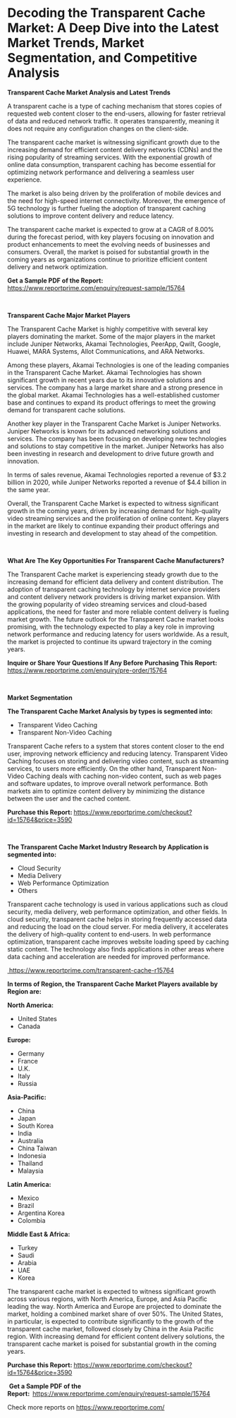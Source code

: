 <p><h1>Decoding the Transparent Cache Market: A Deep Dive into the Latest Market Trends, Market Segmentation, and Competitive Analysis</h1></p><p><strong>Transparent Cache Market Analysis and Latest Trends</strong></p>
<p><p>A transparent cache is a type of caching mechanism that stores copies of requested web content closer to the end-users, allowing for faster retrieval of data and reduced network traffic. It operates transparently, meaning it does not require any configuration changes on the client-side.</p><p>The transparent cache market is witnessing significant growth due to the increasing demand for efficient content delivery networks (CDNs) and the rising popularity of streaming services. With the exponential growth of online data consumption, transparent caching has become essential for optimizing network performance and delivering a seamless user experience.</p><p>The market is also being driven by the proliferation of mobile devices and the need for high-speed internet connectivity. Moreover, the emergence of 5G technology is further fueling the adoption of transparent caching solutions to improve content delivery and reduce latency.</p><p>The transparent cache market is expected to grow at a CAGR of 8.00% during the forecast period, with key players focusing on innovation and product enhancements to meet the evolving needs of businesses and consumers. Overall, the market is poised for substantial growth in the coming years as organizations continue to prioritize efficient content delivery and network optimization.</p></p>
<p><strong>Get a Sample PDF of the Report:&nbsp;</strong> <a href="https://www.reportprime.com/enquiry/request-sample/15764">https://www.reportprime.com/enquiry/request-sample/15764</a></p>
<p>&nbsp;</p>
<p><strong>Transparent Cache Major Market Players</strong></p>
<p><p>The Transparent Cache Market is highly competitive with several key players dominating the market. Some of the major players in the market include Juniper Networks, Akamai Technologies, PeerApp, Qwilt, Google, Huawei, MARA Systems, Allot Communications, and ARA Networks.</p><p>Among these players, Akamai Technologies is one of the leading companies in the Transparent Cache Market. Akamai Technologies has shown significant growth in recent years due to its innovative solutions and services. The company has a large market share and a strong presence in the global market. Akamai Technologies has a well-established customer base and continues to expand its product offerings to meet the growing demand for transparent cache solutions.</p><p>Another key player in the Transparent Cache Market is Juniper Networks. Juniper Networks is known for its advanced networking solutions and services. The company has been focusing on developing new technologies and solutions to stay competitive in the market. Juniper Networks has also been investing in research and development to drive future growth and innovation.</p><p>In terms of sales revenue, Akamai Technologies reported a revenue of $3.2 billion in 2020, while Juniper Networks reported a revenue of $4.4 billion in the same year.</p><p>Overall, the Transparent Cache Market is expected to witness significant growth in the coming years, driven by increasing demand for high-quality video streaming services and the proliferation of online content. Key players in the market are likely to continue expanding their product offerings and investing in research and development to stay ahead of the competition.</p></p>
<p>&nbsp;</p>
<p><strong>What Are The Key Opportunities For Transparent Cache Manufacturers?</strong></p>
<p><p>The Transparent Cache market is experiencing steady growth due to the increasing demand for efficient data delivery and content distribution. The adoption of transparent caching technology by internet service providers and content delivery network providers is driving market expansion. With the growing popularity of video streaming services and cloud-based applications, the need for faster and more reliable content delivery is fueling market growth. The future outlook for the Transparent Cache market looks promising, with the technology expected to play a key role in improving network performance and reducing latency for users worldwide. As a result, the market is projected to continue its upward trajectory in the coming years.</p></p>
<p><strong>Inquire or Share Your Questions If Any Before Purchasing This Report:</strong> <a href="https://www.reportprime.com/enquiry/pre-order/15764">https://www.reportprime.com/enquiry/pre-order/15764</a></p>
<p>&nbsp;</p>
<p><strong>Market Segmentation</strong></p>
<p><strong>The Transparent Cache Market Analysis by types is segmented into:</strong></p>
<p><ul><li>Transparent Video Caching</li><li>Transparent Non-Video Caching</li></ul></p>
<p><p>Transparent Cache refers to a system that stores content closer to the end user, improving network efficiency and reducing latency. Transparent Video Caching focuses on storing and delivering video content, such as streaming services, to users more efficiently. On the other hand, Transparent Non-Video Caching deals with caching non-video content, such as web pages and software updates, to improve overall network performance. Both markets aim to optimize content delivery by minimizing the distance between the user and the cached content.</p></p>
<p><strong>Purchase this Report:&nbsp;</strong><a href="https://www.reportprime.com/checkout?id=15764&price=3590">https://www.reportprime.com/checkout?id=15764&price=3590</a></p>
<p>&nbsp;</p>
<p><strong>The Transparent Cache Market Industry Research by Application is segmented into:</strong></p>
<p><ul><li>Cloud Security</li><li>Media Delivery</li><li>Web Performance Optimization</li><li>Others</li></ul></p>
<p><p>Transparent cache technology is used in various applications such as cloud security, media delivery, web performance optimization, and other fields. In cloud security, transparent cache helps in storing frequently accessed data and reducing the load on the cloud server. For media delivery, it accelerates the delivery of high-quality content to end-users. In web performance optimization, transparent cache improves website loading speed by caching static content. The technology also finds applications in other areas where data caching and acceleration are needed for improved performance.</p></p>
<p><a href="https://www.reportprime.com/transparent-cache-r15764">&nbsp;https://www.reportprime.com/transparent-cache-r15764</a></p>
<p><strong>In terms of Region, the Transparent Cache Market Players available by Region are:</strong></p>
<p>
    <p> <strong> North America: </strong>
        <ul>
            <li>United States</li>
            <li>Canada</li>
        </ul>
        </p> 
    <p> <strong> Europe: </strong>
        <ul>
            <li>Germany</li>
            <li>France</li>
            <li>U.K.</li>
            <li>Italy</li>
            <li>Russia</li>
        </ul>
        </p> 
    <p> <strong> Asia-Pacific: </strong>
        <ul>
            <li>China</li>
            <li>Japan</li>
            <li>South Korea</li>
            <li>India</li>
            <li>Australia</li>
            <li>China Taiwan</li>
            <li>Indonesia</li>
            <li>Thailand</li>
            <li>Malaysia</li>
        </ul>
        </p> 
    <p> <strong> Latin America: </strong>
        <ul>
            <li>Mexico</li>
            <li>Brazil</li>
            <li>Argentina Korea</li>
            <li>Colombia</li>
        </ul>
        </p> 
    <p> <strong> Middle East & Africa: </strong>
        <ul>
            <li>Turkey</li>
            <li>Saudi</li>
            <li>Arabia</li>
            <li>UAE</li>
            <li>Korea</li>
        </ul>
    </p>
    </p>
<p><p>The transparent cache market is expected to witness significant growth across various regions, with North America, Europe, and Asia Pacific leading the way. North America and Europe are projected to dominate the market, holding a combined market share of over 50%. The United States, in particular, is expected to contribute significantly to the growth of the transparent cache market, followed closely by China in the Asia Pacific region. With increasing demand for efficient content delivery solutions, the transparent cache market is poised for substantial growth in the coming years.</p></p>
<p><strong>Purchase this Report: </strong><a href="https://www.reportprime.com/checkout?id=15764&price=3590">https://www.reportprime.com/checkout?id=15764&price=3590</a></p>
<p>&nbsp;<strong>Get a Sample PDF of the Report:&nbsp;&nbsp;</strong><a href="https://www.reportprime.com/enquiry/request-sample/15764">https://www.reportprime.com/enquiry/request-sample/15764</a></p>
<p><strong></strong></p>
<p>Check more reports on <a href="https://www.reportprime.com/">https://www.reportprime.com/</a></p>